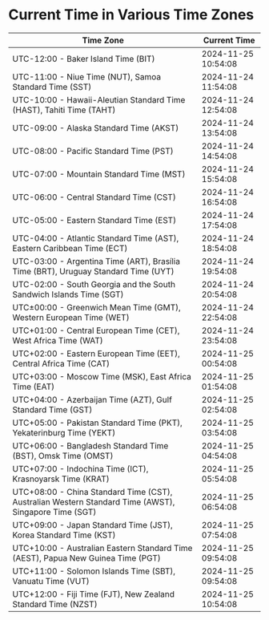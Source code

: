 # Current Time in Various Time Zones

| Time Zone | Current Time |
|-----------|--------------|
| UTC-12:00 - Baker Island Time (BIT) | 2024-11-25 10:54:08 |
| UTC-11:00 - Niue Time (NUT), Samoa Standard Time (SST) | 2024-11-24 11:54:08 |
| UTC-10:00 - Hawaii-Aleutian Standard Time (HAST), Tahiti Time (TAHT) | 2024-11-24 12:54:08 |
| UTC-09:00 - Alaska Standard Time (AKST) | 2024-11-24 13:54:08 |
| UTC-08:00 - Pacific Standard Time (PST) | 2024-11-24 14:54:08 |
| UTC-07:00 - Mountain Standard Time (MST) | 2024-11-24 15:54:08 |
| UTC-06:00 - Central Standard Time (CST) | 2024-11-24 16:54:08 |
| UTC-05:00 - Eastern Standard Time (EST) | 2024-11-24 17:54:08 |
| UTC-04:00 - Atlantic Standard Time (AST), Eastern Caribbean Time (ECT) | 2024-11-24 18:54:08 |
| UTC-03:00 - Argentina Time (ART), Brasília Time (BRT), Uruguay Standard Time (UYT) | 2024-11-24 19:54:08 |
| UTC-02:00 - South Georgia and the South Sandwich Islands Time (SGT) | 2024-11-24 20:54:08 |
| UTC±00:00 - Greenwich Mean Time (GMT), Western European Time (WET) | 2024-11-24 22:54:08 |
| UTC+01:00 - Central European Time (CET), West Africa Time (WAT) | 2024-11-24 23:54:08 |
| UTC+02:00 - Eastern European Time (EET), Central Africa Time (CAT) | 2024-11-25 00:54:08 |
| UTC+03:00 - Moscow Time (MSK), East Africa Time (EAT) | 2024-11-25 01:54:08 |
| UTC+04:00 - Azerbaijan Time (AZT), Gulf Standard Time (GST) | 2024-11-25 02:54:08 |
| UTC+05:00 - Pakistan Standard Time (PKT), Yekaterinburg Time (YEKT) | 2024-11-25 03:54:08 |
| UTC+06:00 - Bangladesh Standard Time (BST), Omsk Time (OMST) | 2024-11-25 04:54:08 |
| UTC+07:00 - Indochina Time (ICT), Krasnoyarsk Time (KRAT) | 2024-11-25 05:54:08 |
| UTC+08:00 - China Standard Time (CST), Australian Western Standard Time (AWST), Singapore Time (SGT) | 2024-11-25 06:54:08 |
| UTC+09:00 - Japan Standard Time (JST), Korea Standard Time (KST) | 2024-11-25 07:54:08 |
| UTC+10:00 - Australian Eastern Standard Time (AEST), Papua New Guinea Time (PGT) | 2024-11-25 09:54:08 |
| UTC+11:00 - Solomon Islands Time (SBT), Vanuatu Time (VUT) | 2024-11-25 09:54:08 |
| UTC+12:00 - Fiji Time (FJT), New Zealand Standard Time (NZST) | 2024-11-25 10:54:08 |
